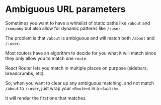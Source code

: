 # Ambiguous URL parameters

Sometimes you want to have a whitelist of static paths like `/about` and `/company` but also allow for dynamic patterns like `/:user`.

The problem is that `/about` is ambiguous and will match both `/about` and `/:user`.

Most routers have an algorithm to decide for you what it will match since they only allow you to match one `route`.

React Router lets you match in multiple places on purpose (sidebars, breadcrumbs, etc).

So, when you want to clear up any ambiguous matching, and not match `/about` to `/:user`, just wrap your `<Route>`s in a `<Switch>`.

It will render the first one that matches.
